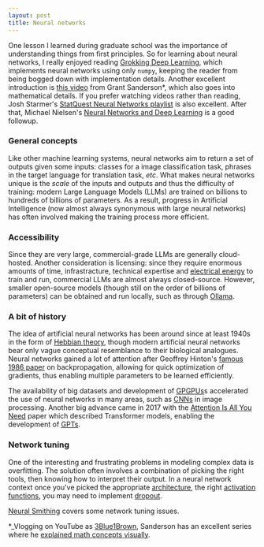 ```yaml
---
layout: post
title: Neural networks
---
```


One lesson I learned during graduate school was the importance of understanding things from first principles. So for learning about neural networks, I really enjoyed reading [Grokking Deep Learning](https://www.manning.com/books/grokking-deep-learning), which implements neural networks using only `numpy`, keeping the reader from being bogged down with implementation details. Another excellent introduction is [this video](https://www.manning.com/livevideo/3blue1brown-neural-networks) from Grant Sanderson*, which also goes into mathematical details.  If you prefer watching videos rather than reading, Josh Starmer's [StatQuest Neural Networks playlist](https://www.youtube.com/watch?v=CqOfi41LfDw&list=PLblh5JKOoLUIxGDQs4LFFD--41Vzf-ME1) is also excellent. After that, Michael Nielsen's [Neural Networks and Deep Learning](http://neuralnetworksanddeeplearning.com/) is a good followup.

### General concepts

Like other machine learning systems, neural networks aim to return a set of outputs given some inputs: classes for a image classification task, phrases in the target language for translation task, _etc_.  What makes neural networks unique is the _scale_ of the inputs and outputs and thus the difficulty of training: modern Large Language Models (LLMs) are trained on billions to hundreds of billions of parameters. As a result, progress in Artificial Intelligence (now almost always synonymous with large neural networks) has often involved making the training process more efficient.   

### Accessibility

Since they are very large, commercial-grade LLMs are generally cloud-hosted. Another consideration is licensing: since they require enormous amounts of time, infrastracture, technical expertise and [electrical energy](https://cacm.acm.org/blogcacm/the-energy-footprint-of-humans-and-large-language-models/) to train and run, commercial LLMs are almost always closed-source. However, smaller open-source models (though still on the order of billions of parameters) can be obtained and run locally, such as through [Ollama](https://ollama.com/search).

### A bit of history

The idea of artificial neural networks has been around since at least 1940s in the form of [Hebbian theory](https://en.wikipedia.org/wiki/Hebbian_theory), though modern artificial neural networks bear only vague conceptual resemblance to their biological analogues. Neural networks gained a lot of attention after Geoffrey Hinton's [famous 1986 paper](https://www.nature.com/articles/323533a0) on backpropagation, allowing for quick optimization of gradients, thus enabling multiple parameters to be learned efficiently. 

The availability of big datasets and development of [GPGPUs](https://en.wikipedia.org/wiki/General-purpose_computing_on_graphics_processing_units)s accelerated the use of neural networks in many areas, such as [CNNs](https://en.wikipedia.org/wiki/Convolutional_neural_network) in image processing. Another big advance came in 2017 with the [Attention Is All You Need](https://arxiv.org/abs/1706.03762) paper which described Transformer models, enabling the development of [GPTs](https://en.wikipedia.org/wiki/Generative_pre-trained_transformer).

### Network tuning

One of the interesting and frustrating problems in modeling complex data is overfitting. The solution often involves a combination of picking the right tools, then knowing how to interpret their output. In a neural network context once you've picked the appropriate [architecture](https://medium.com/data-science/the-mostly-complete-chart-of-neural-networks-explained-3fb6f2367464), the right [activation functions](https://www.analyticssteps.com/blogs/7-types-activation-functions-neural-network), you may need to implement [dropout](http://jmlr.org/papers/v15/srivastava14a.html).

[Neural Smithing](https://mitpress.mit.edu/books/neural-smithing) covers some network tuning issues.

*_Vlogging on YouTube as [3Blue1Brown](https://en.wikipedia.org/wiki/3Blue1Brown), Sanderson has an excellent series where he [explained math concepts visually](https://www.youtube.com/channel/UCYO_jab_esuFRV4b17AJtAw).
